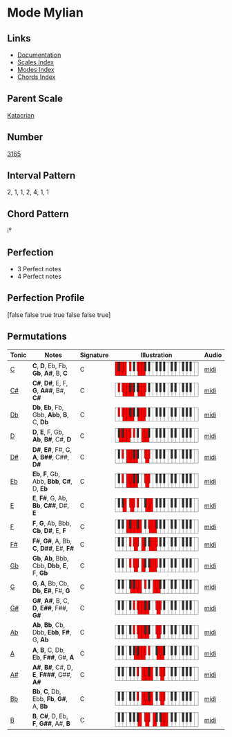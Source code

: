 # Mode Mylian

## Links

- [Documentation](README.md)
- [Scales Index](Scales.md)
- [Modes Index](Modes.md)
- [Chords Index](Chords.md)

## Parent Scale

[Katacrian](ScaleKatacrian.md)

## Number

[3165](https://ianring.com/musictheory/scales/3165)

## Interval Pattern

2, 1, 1, 2, 4, 1, 1

## Chord Pattern

i⁰

## Perfection

- 3 Perfect notes
- 4 Perfect notes

## Perfection Profile

[false false true true false false true]

## Permutations

| Tonic | Notes | Signature | Illustration | Audio |
|-------|-------|-----------|--------------|-------|
| [C](ModeCNaturalMylian.md) | **C**, **D**, Eb, Fb, **Gb**, **A#**, B, **C** | C | ![CNaturalMylian](ModeCNaturalMylian.png) | [midi](https://github.com/edipermadi/music/blob/main/docs/ModeCNaturalMylian.mid?raw=true) |
| [C#](ModeCSharpMylian.md) | **C#**, **D#**, E, F, **G**, **A##**, B#, **C#** | C | ![CSharpMylian](ModeCSharpMylian.png) | [midi](https://github.com/edipermadi/music/blob/main/docs/ModeCSharpMylian.mid?raw=true) |
| [Db](ModeDFlatMylian.md) | **Db**, **Eb**, Fb, Gbb, **Abb**, **B**, C, **Db** | C | ![DFlatMylian](ModeDFlatMylian.png) | [midi](https://github.com/edipermadi/music/blob/main/docs/ModeDFlatMylian.mid?raw=true) |
| [D](ModeDNaturalMylian.md) | **D**, **E**, F, Gb, **Ab**, **B#**, C#, **D** | C | ![DNaturalMylian](ModeDNaturalMylian.png) | [midi](https://github.com/edipermadi/music/blob/main/docs/ModeDNaturalMylian.mid?raw=true) |
| [D#](ModeDSharpMylian.md) | **D#**, **E#**, F#, G, **A**, **B##**, C##, **D#** | C | ![DSharpMylian](ModeDSharpMylian.png) | [midi](https://github.com/edipermadi/music/blob/main/docs/ModeDSharpMylian.mid?raw=true) |
| [Eb](ModeEFlatMylian.md) | **Eb**, **F**, Gb, Abb, **Bbb**, **C#**, D, **Eb** | C | ![EFlatMylian](ModeEFlatMylian.png) | [midi](https://github.com/edipermadi/music/blob/main/docs/ModeEFlatMylian.mid?raw=true) |
| [E](ModeENaturalMylian.md) | **E**, **F#**, G, Ab, **Bb**, **C##**, D#, **E** | C | ![ENaturalMylian](ModeENaturalMylian.png) | [midi](https://github.com/edipermadi/music/blob/main/docs/ModeENaturalMylian.mid?raw=true) |
| [F](ModeFNaturalMylian.md) | **F**, **G**, Ab, Bbb, **Cb**, **D#**, E, **F** | C | ![FNaturalMylian](ModeFNaturalMylian.png) | [midi](https://github.com/edipermadi/music/blob/main/docs/ModeFNaturalMylian.mid?raw=true) |
| [F#](ModeFSharpMylian.md) | **F#**, **G#**, A, Bb, **C**, **D##**, E#, **F#** | C | ![FSharpMylian](ModeFSharpMylian.png) | [midi](https://github.com/edipermadi/music/blob/main/docs/ModeFSharpMylian.mid?raw=true) |
| [Gb](ModeGFlatMylian.md) | **Gb**, **Ab**, Bbb, Cbb, **Dbb**, **E**, F, **Gb** | C | ![GFlatMylian](ModeGFlatMylian.png) | [midi](https://github.com/edipermadi/music/blob/main/docs/ModeGFlatMylian.mid?raw=true) |
| [G](ModeGNaturalMylian.md) | **G**, **A**, Bb, Cb, **Db**, **E#**, F#, **G** | C | ![GNaturalMylian](ModeGNaturalMylian.png) | [midi](https://github.com/edipermadi/music/blob/main/docs/ModeGNaturalMylian.mid?raw=true) |
| [G#](ModeGSharpMylian.md) | **G#**, **A#**, B, C, **D**, **E##**, F##, **G#** | C | ![GSharpMylian](ModeGSharpMylian.png) | [midi](https://github.com/edipermadi/music/blob/main/docs/ModeGSharpMylian.mid?raw=true) |
| [Ab](ModeAFlatMylian.md) | **Ab**, **Bb**, Cb, Dbb, **Ebb**, **F#**, G, **Ab** | C | ![AFlatMylian](ModeAFlatMylian.png) | [midi](https://github.com/edipermadi/music/blob/main/docs/ModeAFlatMylian.mid?raw=true) |
| [A](ModeANaturalMylian.md) | **A**, **B**, C, Db, **Eb**, **F##**, G#, **A** | C | ![ANaturalMylian](ModeANaturalMylian.png) | [midi](https://github.com/edipermadi/music/blob/main/docs/ModeANaturalMylian.mid?raw=true) |
| [A#](ModeASharpMylian.md) | **A#**, **B#**, C#, D, **E**, **F###**, G##, **A#** | C | ![ASharpMylian](ModeASharpMylian.png) | [midi](https://github.com/edipermadi/music/blob/main/docs/ModeASharpMylian.mid?raw=true) |
| [Bb](ModeBFlatMylian.md) | **Bb**, **C**, Db, Ebb, **Fb**, **G#**, A, **Bb** | C | ![BFlatMylian](ModeBFlatMylian.png) | [midi](https://github.com/edipermadi/music/blob/main/docs/ModeBFlatMylian.mid?raw=true) |
| [B](ModeBNaturalMylian.md) | **B**, **C#**, D, Eb, **F**, **G##**, A#, **B** | C | ![BNaturalMylian](ModeBNaturalMylian.png) | [midi](https://github.com/edipermadi/music/blob/main/docs/ModeBNaturalMylian.mid?raw=true) |
